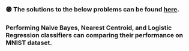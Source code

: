 ### :purple_circle: **The solutions to the below problems can be found [here](https://github.com/fnoorzad/Machine_Learning/blob/81c57fcbafae7b1de92c1c8671be0496270e3e19/Hands%20On/2/Codes.ipynb).**

### Performing Naive Bayes, Nearest Centroid, and Logistic Regression classifiers can comparing their performance on MNIST dataset. 
